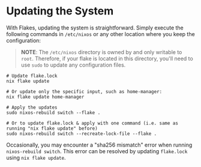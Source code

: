 # Updating the System

With Flakes, updating the system is straightforward. Simply execute the following commands
in `/etc/nixos` or any other location where you keep the configuration:

> **NOTE**: The `/etc/nixos` directory is owned by and only writable to `root`. Therefore,
> if your flake is located in this directory, you'll need to use `sudo` to update any
> configuration files.

```shell
# Update flake.lock
nix flake update

# Or update only the specific input, such as home-manager:
nix flake update home-manager

# Apply the updates
sudo nixos-rebuild switch --flake .

# Or to update flake.lock & apply with one command (i.e. same as running "nix flake update" before)
sudo nixos-rebuild switch --recreate-lock-file --flake .
```

Occasionally, you may encounter a "sha256 mismatch" error when running
`nixos-rebuild switch`. This error can be resolved by updating `flake.lock` using
`nix flake update`.
